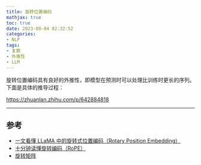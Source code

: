 ```yaml
---
title: 旋转位置编码
mathjax: true
toc: true
date: 2023-09-04 02:32:52
categories:
- NLP
tags:
- 复数
- 外推性
- LLM
---
```

旋转位置编码具有良好的外推性，即模型在预测时可以处理比训练时更长的序列。下面是具体的推导过程：

<!--more-->

https://zhuanlan.zhihu.com/p/642884818

___

## 参考
- [一文看懂 LLaMA 中的旋转式位置编码（Rotary Position Embedding）](https://zhuanlan.zhihu.com/p/642884818)
- [十分钟读懂旋转编码（RoPE）](https://mp.weixin.qq.com/s/SnPvTkeVUj2vxO8QP8s2xw)
- [旋转矩阵](https://zh.wikipedia.org/wiki/%E6%97%8B%E8%BD%AC%E7%9F%A9%E9%98%B5)
